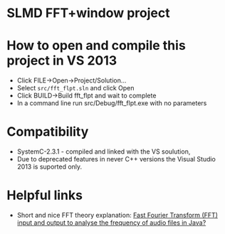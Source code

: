 # SLMD FFT+window project

# How to open and compile this project in VS 2013
* Click FILE->Open->Project/Solution...
* Select `src/fft_flpt.sln` and click Open
* Click BUILD->Build fft_flpt and wait to complete
* In a command line run src/Debug/fft_flpt.exe with no parameters

# Compatibility
* SystemC-2.3.1 - compiled and linked with the VS soulution,
* Due to deprecated features in never C++ versions the Visual Studio 2013 is suported only.

# Helpful links
* Short and nice FFT theory explanation: [Fast Fourier Transform (FFT) input and output to analyse the frequency of audio files in Java?](https://stackoverflow.com/questions/6620544/fast-fourier-transform-fft-input-and-output-to-analyse-the-frequency-of-audio)